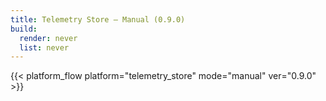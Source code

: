 ```yaml
---
title: Telemetry Store – Manual (0.9.0)
build:
  render: never
  list: never
---
```


{{< platform_flow platform="telemetry_store" mode="manual" ver="0.9.0" >}}
